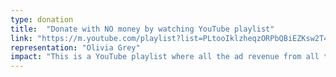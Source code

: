 ```yaml
---
type: donation
title:  "Donate with NO money by watching YouTube playlist"
link: "https://m.youtube.com/playlist?list=PLtooIklzheqzORPbQBiEZKsw2T4s6SUxv"
representation: "Olivia Grey"
impact: "This is a YouTube playlist where all the ad revenue from all the creators is going towards funding BLM and related nonprofits."
---
```


